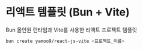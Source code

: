 # 리액트 템플릿 (Bun + Vite)

Bun 올인원 런타임과 Vite를 사용한 리액트 프로젝트 템플릿

```sh
bun create yamoo9/react-js-vite <프로젝트_이름>
```